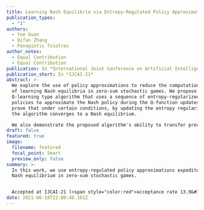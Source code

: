 ```yaml
---
title: Learning Nash Equilibria via Entropy-Regulated Policy Approximations
publication_types:
  - "1"
authors:
  - Yue Guan
  - Qifan Zhang
  - Panagiotis Tsiotras
author_notes:
  - Equal Contribution
  - Equal Contribution
publication: In *International Joint Conference on Artificial Intelligence*
publication_short: In *IJCAI-21*
abstract: >-
  We explore the use of policy approximations to reduce the computational cost
  of learning Nash equilibria in zero-sum stochastic games. We propose a new
  Q-learning type algorithm that uses a sequence of entropy-regularized soft
  policies to approximate the Nash policy during the Q-function updates. We
  prove that under certain conditions, by updating the entropy regularization,
  the algorithm converges to a Nash equilibrium. 

  We also demonstrate the proposed algorithm's ability to transfer previous training experiences, enabling the agents to adapt quickly to new environments. We provide a dynamic hyper-parameter schedule scheme to further expedite convergence. Empirical results applied to a number of stochastic games verify that the proposed algorithm converges to a Nash equilibrium, while exhibiting a major speed-up over existing algorithms.
draft: false
featured: true
image:
  filename: featured
  focal_point: Smart
  preview_only: false
summary: >-
  In this work, we use entropy-regulated policy approximations expedite learning
  Nash equilibrium in zero-sum stochastic games. 


  Accepted at IJCAI-21 (<span style="color:red">acceptance rate 13.9&#37!  </span>).
date: 2021-06-18T22:00:46.161Z
---
```


